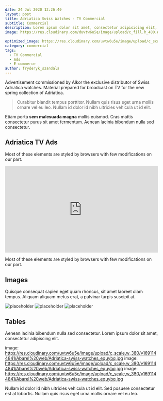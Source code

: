 ```yaml
---
date: 24 Jul 2020 12:26:40
layout: post
title: Adriatica Swiss Watches - TV Commercial
subtitle: Commercial
description: Lorem ipsum dolor sit amet, consectetur adipisicing elit, sed do eiusmod tempor incididunt ut labore et dolore magna aliqua.
image: https://res.cloudinary.com/duvtw6u5e/image/upload/c_fill,h_400,w_800,x_0,y_0/v1691144841/Abarel%20web/Adriatica-swiss-watches_equybq.jpg
 
optimized_image: https://res.cloudinary.com/uvtw6u5e/image/upload/c_scale,w_380/v1691144841/Abarel%20web/Adriatica-swiss-watches_equybq.jpg
category: commercial
tags:
  - TV Commercial
  - Ads
  - E-commerce
author: fryderyk_szandala
---
```

Advertisement commissioned by Alkor the exclusive distributor of Swiss Adriatica watches. Material prepared for broadcast on TV for the new spring collection of Adriatica. 

> Curabitur blandit tempus porttitor. Nullam quis risus eget urna mollis ornare vel eu leo. Nullam id dolor id nibh ultricies vehicula ut id elit.

Etiam porta **sem malesuada magna** mollis  euismod. Cras mattis consectetur purus sit amet fermentum. Aenean lacinia bibendum nulla sed consectetur.

<!--page-->

## Adriatica TV Ads

Most of these elements are styled by browsers with few modifications on our part.

<div style="padding:56.25% 0 0 0;position:relative;"><iframe src="https://player.vimeo.com/video/440319777?badge=0&amp;autopause=0&amp;player_id=0&amp;app_id=58479" frameborder="0" allow="autoplay; fullscreen; picture-in-picture" allowfullscreen style="position:absolute;top:0;left:0;width:100%;height:100%;" title="Adriatica A3732"></iframe></div><script src="https://player.vimeo.com/api/player.js"></script>


Most of these elements are styled by browsers with few modifications on our part.


## Images

Quisque consequat sapien eget quam rhoncus, sit amet laoreet diam tempus. Aliquam aliquam metus erat, a pulvinar turpis suscipit at.

![placeholder](https://placehold.it/800x400 "Large example image")
![placeholder](https://placehold.it/400x200 "Medium example image")
![placeholder](https://placehold.it/200x200 "Small example image")

## Tables

Aenean lacinia bibendum nulla sed consectetur. Lorem ipsum dolor sit amet, consectetur adipiscing elit.

image: https://res.cloudinary.com/uvtw6u5e/image/upload/c_scale,w_380/v1691144841/Abarel%20web/Adriatica-swiss-watches_equybq.jpg
image: https://res.cloudinary.com/uvtw6u5e/image/upload/c_scale,w_380/v1691144841/Abarel%20web/Adriatica-swiss-watches_equybq.jpg
image: https://res.cloudinary.com/uvtw6u5e/image/upload/c_scale,w_380/v1691144841/Abarel%20web/Adriatica-swiss-watches_equybq.jpg

Nullam id dolor id nibh ultricies vehicula ut id elit. Sed posuere consectetur est at lobortis. Nullam quis risus eget urna mollis ornare vel eu leo.










